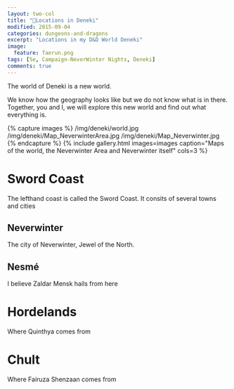 ```yaml
---
layout: two-col
title: "🏰Locations in Deneki"
modified: 2015-09-04
categories: dungeons-and-dragons
excerpt: "Locations in my D&D World Deneki"
image:
  feature: faerun.png
tags: [5e, Campaign-NeverWinter Nights, Deneki]
comments: true
---
```


The world of Deneki is a new world.

We know how the geography looks like but we do not know what is in there.
Together, you and I, we will explore this new world and find out what everything is.

{% capture images %}
  /img/deneki/world.jpg
  /img/deneki/Map_NeverwinterArea.jpg
  /img/deneki/Map_Neverwinter.jpg
{% endcapture %}
{% include gallery.html images=images caption="Maps of the world, the Neverwinter Area and Neverwinter itself" cols=3 %}

# Sword Coast

The lefthand coast is called the Sword Coast. It consits of several towns and cities

## Neverwinter

The city of Neverwinter, Jewel of the North.

## Nesmé

I believe Zaldar Mensk hails from here

# Hordelands

Where Quinthya comes from

# Chult

Where Fairuza Shenzaan comes from
